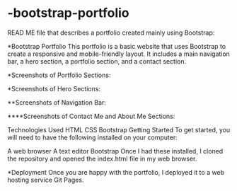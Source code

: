 # -bootstrap-portfolio 

READ ME file that describes a portfolio created mainly using Bootstrap:

*Bootstrap Portfolio
This portfolio is a basic website that uses Bootstrap to create a responsive and mobile-friendly layout. It includes a main navigation bar, a hero section, a portfolio section, and a contact section.

*Screenshots of Portfolio Sections: 


*Screenshots of Hero Sections:


**Screenshots of Navigation Bar:


****Screenshots of Contact Me and About Me  Sections:



Technologies Used
HTML
CSS
Bootstrap
Getting Started
To get started, you will need to have the following installed on your computer:

A web browser
A text editor
Bootstrap
Once I had these installed, I cloned the repository and opened the index.html file in my web browser.



*Deployment
Once you are happy with the portfolio, I deployed it to a web hosting service Git Pages.
